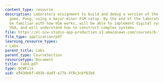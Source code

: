 ```yaml
---
content_type: resource
description: Laboratory assignment to build and debug a version of the classic video
  game, Pong, using a major-minor FSM setup. By the end of the laboratory, you will
  be familiar with how VGA works, will be able to implement digital systems involving
  VGA, and will understand how to construct complex systems.
file: https://ol-ocw-studio-app-production.s3.amazonaws.com/courses/6-111-introductory-digital-systems-laboratory-spring-2006/e9430e6f483bdadfa77b4f8c3cbf63b8_lab4.pdf
file_type: application/pdf
learning_resource_types:
- Labs
parent_title: Labs
parent_type: CourseSection
resourcetype: Document
title: lab4.pdf
type: OCWFile
uid: e9430e6f-483b-dadf-a77b-4f8c3cbf63b8
---
```

